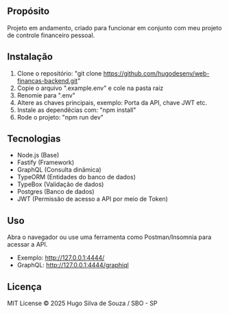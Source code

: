 ## Propósito
Projeto em andamento, criado para funcionar em conjunto com meu projeto de controle financeiro pessoal.

## Instalação
1. Clone o repositório: "git clone https://github.com/hugodesenv/web-financas-backend.git"
2. Copie o arquivo ".example.env" e cole na pasta raiz
3. Renomie para ".env"
4. Altere as chaves principais, exemplo: Porta da API, chave JWT etc.
5. Instale as dependêcias com: "npm install"
6. Rode o projeto: "npm run dev"

## Tecnologias
- Node.js (Base)
- Fastify (Framework)
- GraphQL (Consulta dinâmica)
- TypeORM (Entidades do banco de dados)
- TypeBox (Validação de dados)
- Postgres (Banco de dados)
- JWT (Permissão de acesso a API por meio de Token)

## Uso
Abra o navegador ou use uma ferramenta como Postman/Insomnia para acessar a API.
- Exemplo: http://127.0.0.1:4444/
- GraphQL: http://127.0.0.1:4444/graphiql

## Licença
MIT License © 2025 Hugo Silva de Souza / SBO - SP